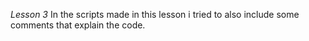 *Lesson 3*
In the scripts made in this lesson i tried to also include some
comments that explain the code. 
